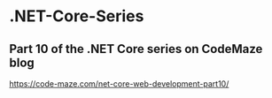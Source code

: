 # .NET-Core-Series
## Part 10 of the .NET Core series on CodeMaze blog
https://code-maze.com/net-core-web-development-part10/
